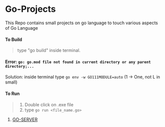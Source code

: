 # Go-Projects
This Repo contains small projects on go language to touch various aspects of Go Language

#### To Build
> type "go build" inside terminal.

#### Error: `go: go.mod file not found in current directory or any parent directory;...`
Solution: inside terminal type `go env -w GO111MODULE=auto` (1 -> One, not L in small)

#### To Run 
> 1. Double click on .exe file
> 2. type `go run <file_name.go>`

<ol>
    <li><a href="https://github.com/DattaAnupam/Go-Projects/tree/go-server" target=_blank>GO-SERVER</a></li>
</ol>

